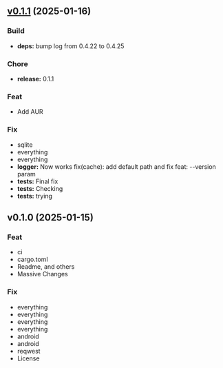 
<a name="v0.1.1"></a>
## [v0.1.1](https://github.com/MuntasirSZN/getquotes/compare/v0.1.0...v0.1.1) (2025-01-16)

### Build

* **deps:** bump log from 0.4.22 to 0.4.25

### Chore

* **release:** 0.1.1

### Feat

* Add AUR

### Fix

* sqlite
* everything
* everything
* **logger:** Now works fix(cache): add default path and fix feat: --version param
* **tests:** Final fix
* **tests:** Checking
* **tests:** trying


<a name="v0.1.0"></a>
## v0.1.0 (2025-01-15)

### Feat

* ci
* cargo.toml
* Readme, and others
* Massive Changes

### Fix

* everything
* everything
* everything
* everything
* android
* android
* reqwest
* License


